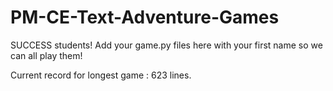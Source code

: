 # PM-CE-Text-Adventure-Games
SUCCESS students! Add your game.py files here with your first name so we can all play them!

Current record for longest game : 623 lines.

